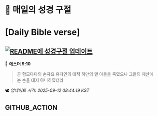 # 🙏 매일의 성경 구절
# [Daily Bible verse]
## [![README에 성경구절 업데이트](https://github.com/DONGSUKA/first_test/actions/workflows/update-readme-bible.yml/badge.svg)](https://github.com/DONGSUKA/first_test/actions/workflows/update-readme-bible.yml)
<!-- START_BIBLE_VERSE -->
📖 **에스더 9:10**
> 곧 함므다다의 손자요 유다인의 대적 하만의 열 아들을 죽였으나 그들의 재산에는 손을 대지 아니하였더라

🕊️ _업데이트 시각: 2025-09-12 08:44:19 KST_
  <!-- END_BIBLE_VERSE -->
## GITHUB_ACTION
